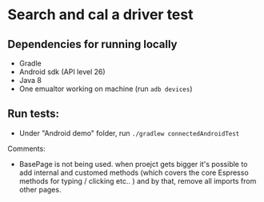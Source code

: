 # Search and cal a driver test

## Dependencies for running locally 
  * Gradle
  * Android sdk (API level 26) 
  * Java 8
  * One emualtor working on machine (run ```adb devices```)
  
  
## Run tests: 
  * Under "Android demo" folder, run ```./gradlew connectedAndroidTest```
  
  
  Comments: 
   * BasePage is not being used. when proejct gets bigger it's possible to add internal and customed methods (which covers the core Espresso methods for typing / clicking etc.. ) and by that, remove all imports from other pages. 
